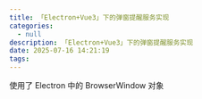 ```yaml
---
title: 「Electron+Vue3」下的弹窗提醒服务实现
categories:
  - null
description: 「Electron+Vue3」下的弹窗提醒服务实现
date: 2025-07-16 14:21:19
tags:
---
```


使用了 Electron 中的 BrowserWindow 对象